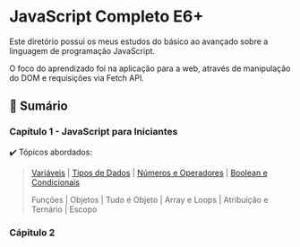 # JavaScript Completo E6+

Este diretório possui os meus estudos do básico ao avançado sobre a linguagem de programação JavaScript.

O foco do aprendizado foi na aplicação para a web, através de manipulação do DOM e requisições via Fetch API.

## :notebook_with_decorative_cover: Sumário

### Capítulo 1 - JavaScript para Iniciantes

:heavy_check_mark: Tópicos abordados:

> [Variáveis](https://github.com/RomualdoBorges/javascript/blob/main/js-para-iniciantes/script.js) | [Tipos de Dados](https://github.com/RomualdoBorges/javascript/blob/main/js-para-iniciantes/tipos-de-dados.js) | [Números e Operadores](https://github.com/RomualdoBorges/javascript/blob/main/js-para-iniciantes/numeros-e-operadores.js) | [Boolean e Condicionais](https://github.com/RomualdoBorges/javascript/blob/main/js-para-iniciantes/boolean-e-condicionais.js)
>
> Funções | Objetos | Tudo é Objeto | Array e Loops | Atribuição e Ternário | Escopo

### Cápitulo 2
